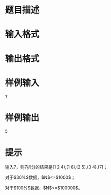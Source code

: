 

# 题目描述



# 输入格式



# 输出格式



# 样例输入


<pre>7</pre>

# 样例输出


<pre>5</pre>

# 提示


<p>
输入7，则7拆分的结果是(1 2 4),(1 6),(2 5),(3 4),(7)；
</p>
<p>
对于$30%$数据，$N$&lt;=$1000$；
</p>
<p>
对于$100%$数据，$N$&lt;=$100000$。
</p>
